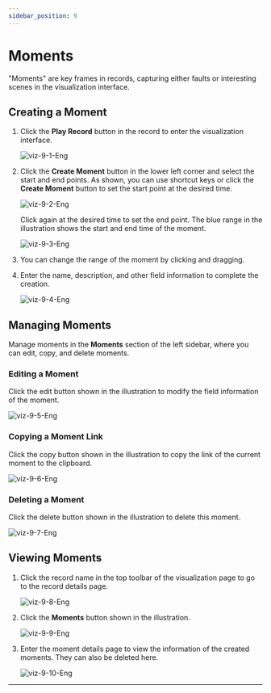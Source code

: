 ```yaml
---
sidebar_position: 9
---
```

# Moments

"Moments" are key frames in records, capturing either faults or interesting scenes in the visualization interface.

## Creating a Moment

1. Click the **Play Record** button in the record to enter the visualization interface.

    ![viz-9-1-Eng](../img/viz-9-1-Eng.png)

2. Click the **Create Moment** button in the lower left corner and select the start and end points. As shown, you can use shortcut keys or click the **Create Moment** button to set the start point at the desired time.

    ![viz-9-2-Eng](../img/viz-9-2-Eng.png)

    Click again at the desired time to set the end point. The blue range in the illustration shows the start and end time of the moment.

    ![viz-9-3-Eng](../img/viz-9-3-Eng.png)

3. You can change the range of the moment by clicking and dragging.

4. Enter the name, description, and other field information to complete the creation.

    ![viz-9-4-Eng](../img/viz-9-4-Eng.png)

## Managing Moments

Manage moments in the **Moments** section of the left sidebar, where you can edit, copy, and delete moments.

### Editing a Moment

Click the edit button shown in the illustration to modify the field information of the moment.

![viz-9-5-Eng](../img/viz-9-5-Eng.png)

### Copying a Moment Link

Click the copy button shown in the illustration to copy the link of the current moment to the clipboard.

![viz-9-6-Eng](../img/viz-9-6-Eng.png)

### Deleting a Moment

Click the delete button shown in the illustration to delete this moment.

![viz-9-7-Eng](../img/viz-9-7-Eng.png)

## Viewing Moments

1. Click the record name in the top toolbar of the visualization page to go to the record details page.

    ![viz-9-8-Eng](../img/viz-9-8-Eng.png)

2. Click the **Moments** button shown in the illustration.

    ![viz-9-9-Eng](../img/viz-9-9-Eng.png)

3. Enter the moment details page to view the information of the created moments. They can also be deleted here.

    ![viz-9-10-Eng](../img/viz-9-10-Eng.png)


---
